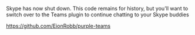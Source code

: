 Skype has now shut down.  This code remains for history, but you'll want to switch over to the Teams plugin to continue chatting to your Skype buddies

https://github.com/EionRobb/purple-teams
